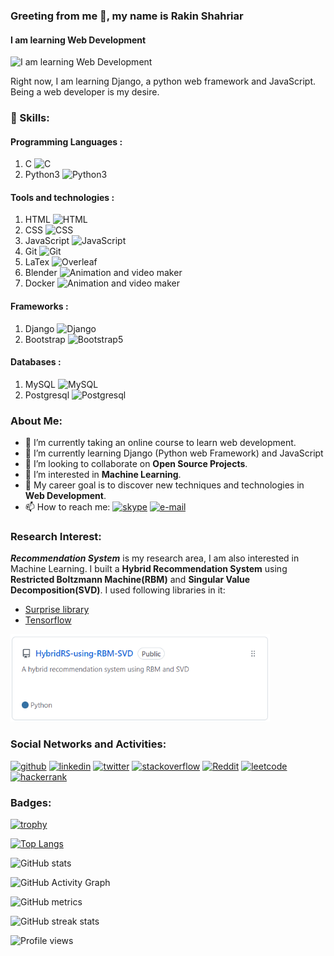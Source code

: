 ### Greeting from me 👋, my name is Rakin Shahriar
#### I am learning Web Development
![I am learning Web Development](https://pbs.twimg.com/profile_banners/1487349588038402052/1644642483/1500x500)

Right now, I am learning Django, a python web framework and JavaScript. Being a web developer is my desire. 

### 🎳 Skills: 
#### Programming Languages :
1. C  <img src="https://upload.wikimedia.org/wikipedia/commons/1/19/C_Logo.png" alt="C" height="20">
2. Python3  <img src="https://banner2.cleanpng.com/20180712/yka/kisspng-professional-python-programmer-computer-programmin-python-logo-download-5b47725c1cc0d6.3474912915314089881178.jpg" alt="Python3" height="20">

#### Tools and technologies :
1. HTML  <img src="https://encrypted-tbn0.gstatic.com/images?q=tbn:ANd9GcQVtpTjbPnpbOKuZmh9lIa-E_p8z38J2hPafYxo512Mjr0aS9O-0JPcsfTM7YMPofqctEk&usqp=CAU" alt="HTML" height = "20">
2. CSS  <img src="https://www.freepnglogos.com/uploads/html5-logo-png/html5-logo-css-logo-png-transparent-svg-vector-bie-supply-9.png" alt="CSS" height = "20">
3. JavaScript <img src="https://cdn.worldvectorlogo.com/logos/javascript-1.svg" alt="JavaScript" height = "20">
4. Git  <img src="https://3.bp.blogspot.com/-xhNpNJJyQhk/XIe4GY78RQI/AAAAAAAAItc/ouueFUj2Hqo5dntmnKqEaBJR4KQ4Q2K3ACK4BGAYYCw/s1600/logo%2Bgit%2Bicon.png"  alt='Git' height='20'>
5. LaTex  <img src="https://ctan.math.washington.edu/tex-archive/info/guide-latex-fr/Images/overleaf.png"  alt='Overleaf' height='20'>
6. Blender  <img src="https://upload.wikimedia.org/wikipedia/commons/thumb/0/0c/Blender_logo_no_text.svg/2503px-Blender_logo_no_text.svg.png"  alt='Animation and video maker' height='20'>
7. Docker <img src="https://www.docker.com/wp-content/uploads/2022/05/Docker_Temporary_Image_Google_Blue_1080x1080_v1.png"  alt='Animation and video maker' height='20'>

#### Frameworks :
1. Django  <img src="https://www.landinfotech.com/wp-content/uploads/2020/08/django-logo-negative.png" alt="Django" height="20">
2. Bootstrap  <img src="https://encrypted-tbn0.gstatic.com/images?q=tbn:ANd9GcT4WFK-tyuw4vm0RzYpjIsHTlqKczndm9M5P7orjBhDsJqeZJjKfjV1YayALlW1PXpLxkU&usqp=CAU" height="20" alt="Bootstrap5">

#### Databases :
1. MySQL  <img src="https://download.logo.wine/logo/MySQL/MySQL-Logo.wine.png" alt="MySQL" height="20">
2. Postgresql  <img src="https://upload.wikimedia.org/wikipedia/commons/thumb/2/29/Postgresql_elephant.svg/1985px-Postgresql_elephant.svg.png" alt="Postgresql" height="20">


### About Me:
- 🔭 I’m currently taking an online course to learn web development. 
- 🌱 I’m currently learning Django (Python web Framework) and JavaScript 
- 💞 I’m looking to collaborate on **Open Source Projects**. 
- 👀 I’m interested in **Machine Learning**.
- 🥅 My career goal is to discover new techniques and technologies in **Web Development**.
- 📫 How to reach me: [<img src='https://winaero.com/blog/wp-content/uploads/2020/04/Skype-Icon-Logo-Big-256-2020.png' alt='skype' height='15'>](https://join.skype.com/invite/wdX8t4JazeJ7) [<img src='http://store-images.s-microsoft.com/image/apps.38136.9007199266248608.5b4b1636-33b2-487a-bca5-b47c2dbf9aed.bea9adcf-2870-4442-9b72-92adab55243c' alt='e-mail' height='15'>](mailto:rakinshahriar54@outlook.com)

### Research Interest:

***Recommendation System*** is my research area, I am also interested in Machine Learning. I built a **Hybrid Recommendation System** using **Restricted
Boltzmann Machine(RBM)** and **Singular Value Decomposition(SVD)**. I used following libraries in it:
- [Surprise library](http://surpriselib.com/)
- [Tensorflow](https://www.tensorflow.org/)

[<img src='Screenshot 2022-03-21 114957.png' alt='github' height='140'>](https://github.com/rakinplaban/HybridRS-using-RBM-SVD)

### Social Networks and Activities:
[<img src='https://cdn.jsdelivr.net/npm/simple-icons@3.0.1/icons/github.svg' alt='github' height='40'>](https://github.com/rakinplaban)  [<img src='https://cdn.jsdelivr.net/npm/simple-icons@3.0.1/icons/linkedin.svg' alt='linkedin' height='40'>](https://www.linkedin.com/in/rakin-shahriar-plaban-3583ba1b1//)  [<img src='https://cdn.jsdelivr.net/npm/simple-icons@3.0.1/icons/twitter.svg' alt='twitter' height='40'>](https://twitter.com/PlabanRakin)  [<img src='https://cdn.jsdelivr.net/npm/simple-icons@3.0.1/icons/stackoverflow.svg' alt='stackoverflow' height='40'>](https://stackoverflow.com/users/16396049/rakin235?tab=profile)  [<img src='https://cdn.jsdelivr.net/npm/simple-icons@3.0.1/icons/reddit.svg' alt='Reddit' height='40'>](https://www.reddit.com/user/rakin235)  [<img src='https://cdn.jsdelivr.net/npm/simple-icons@3.0.1/icons/leetcode.svg' alt='leetcode' height='40'>](https://leetcode.com/rakin54/)  [<img src='https://cdn.jsdelivr.net/npm/simple-icons@3.0.1/icons/hackerrank.svg' alt='hackerrank' height='40'>](https://www.hackerrank.com/rakinshahriar54?hr_r=1)  

### Badges:
[![trophy](https://github-profile-trophy.vercel.app/?username=rakinplaban)](https://github.com/ryo-ma/github-profile-trophy)

[![Top Langs](https://github-readme-stats.vercel.app/api/top-langs/?username=rakinplaban)](https://github.com/anuraghazra/github-readme-stats)

![GitHub stats](https://github-readme-stats.vercel.app/api?username=rakinplaban&show_icons=true)  

![GitHub Activity Graph](https://activity-graph.herokuapp.com/graph?username=rakinplaban)  

![GitHub metrics](https://metrics.lecoq.io/rakinplaban)  

![GitHub streak stats](https://github-readme-streak-stats.herokuapp.com/?user=rakinplaban)  

![Profile views](https://gpvc.arturio.dev/rakinplaban)  
